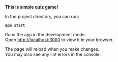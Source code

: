 **This is simple quiz game!**

In the project directory, you can run:

**`npm start`**

Runs the app in the development mode.\
Open [http://localhost:3000](http://localhost:3000) to view it in your browser.

The page will reload when you make changes.\
You may also see any lint errors in the console.

